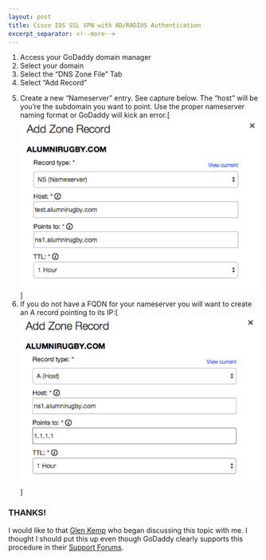 ```yaml
---
layout: post
title: Cisco IOS SSL VPN with AD/RADIUS Authentication
excerpt_separator: <!--more-->
--- 
```


1.  Access your GoDaddy domain manager
2.  Select your domain
3.  Select the “DNS Zone File” Tab
4.  Select “Add Record”
<!--more-->
5.  Create a new “Nameserver” entry. See capture below. The “host” will be you’re the subdomain you want to point. Use the proper nameserver naming format or GoDaddy will kick an error.[![5](/images/5.png)]
6.  If you do not have a FQDN for your nameserver you will want to create an A record pointing to its IP:[![6](/images/6.png)]

### THANKS!

I would like to that [Glen Kemp](https://twitter.com/ssl_boy) who began discussing this topic with me. I thought I should put this up even though GoDaddy clearly supports this procedure in their [Support Forums](http://support.godaddy.com/help/article/680/managing-dns-for-your-domain-names?pc_split_value=4).
